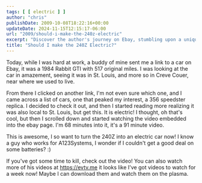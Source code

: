 ```yaml
---
tags: [ [ electric ] ]
author: "chris"
publishDate: 2009-10-08T18:22:16+00:00
updateDate: 2024-11-15T12:15:17-06:00
url: "2009/should-i-make-the-240z-electric"
excerpt: "Discover the author's journey on Ebay, stumbling upon a unique electric car in St. Louis, and his newfound interest in converting a 240Z into electric..."
title: "Should I make the 240Z Electric?"
---
```


Today, while I was hard at work, a buddy of mine sent me a link to a car on Ebay, it was a 1984 Rabbit GTI with 517 original miles. I was looking at the car in amazement, seeing it was in St. Louis, and more so in Creve Couer, near where we used to live.
 
From there I clicked on another link, I'm not even sure which one, and I came across a list of cars, one that peaked my interest, a 356 speedster replica. I decided to check it out, and then I started reading more realizing it was also local to St. Louis, but get this. It is electric! I thought, oh that's cool, but then I scrolled down and started watching the video embedded into the ebay page. I'm 68 minutes into it, it's a 91 minute video.

This is awesome, I so want to turn the 240Z into an electric car now! I know a guy who works for A123Systems, I wonder if I couldn't get a good deal on some batteries? :) 

If you've got some time to kill, check out the video! You can also watch more of his videos at https://evtv.me it looks like I've got videos to watch for a week now! Maybe I can download them and watch them on the plasma.
